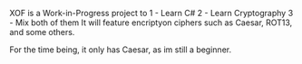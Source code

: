 XOF is a Work-in-Progress project to
1 - Learn C#
2 - Learn Cryptography
3 - Mix both of them
It will feature encriptyon ciphers such as Caesar, ROT13, and some others.

For the time being, it only has Caesar, as im still a beginner.
